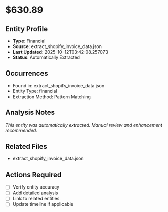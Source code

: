 # $630.89

## Entity Profile
- **Type**: Financial
- **Source**: extract_shopify_invoice_data.json
- **Last Updated**: 2025-10-12T03:42:08.257073
- **Status**: Automatically Extracted

## Occurrences
- Found in: extract_shopify_invoice_data.json
- Entity Type: financial
- Extraction Method: Pattern Matching

## Analysis Notes
*This entity was automatically extracted. Manual review and enhancement recommended.*

## Related Files
- extract_shopify_invoice_data.json

## Actions Required
- [ ] Verify entity accuracy
- [ ] Add detailed analysis
- [ ] Link to related entities
- [ ] Update timeline if applicable

